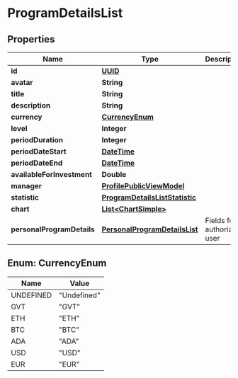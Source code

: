 
# ProgramDetailsList

## Properties
Name | Type | Description | Notes
------------ | ------------- | ------------- | -------------
**id** | [**UUID**](UUID.md) |  |  [optional]
**avatar** | **String** |  |  [optional]
**title** | **String** |  |  [optional]
**description** | **String** |  |  [optional]
**currency** | [**CurrencyEnum**](#CurrencyEnum) |  |  [optional]
**level** | **Integer** |  |  [optional]
**periodDuration** | **Integer** |  |  [optional]
**periodDateStart** | [**DateTime**](DateTime.md) |  |  [optional]
**periodDateEnd** | [**DateTime**](DateTime.md) |  |  [optional]
**availableForInvestment** | **Double** |  |  [optional]
**manager** | [**ProfilePublicViewModel**](ProfilePublicViewModel.md) |  |  [optional]
**statistic** | [**ProgramDetailsListStatistic**](ProgramDetailsListStatistic.md) |  |  [optional]
**chart** | [**List&lt;ChartSimple&gt;**](ChartSimple.md) |  |  [optional]
**personalProgramDetails** | [**PersonalProgramDetailsList**](PersonalProgramDetailsList.md) | Fields for authorized user |  [optional]


<a name="CurrencyEnum"></a>
## Enum: CurrencyEnum
Name | Value
---- | -----
UNDEFINED | &quot;Undefined&quot;
GVT | &quot;GVT&quot;
ETH | &quot;ETH&quot;
BTC | &quot;BTC&quot;
ADA | &quot;ADA&quot;
USD | &quot;USD&quot;
EUR | &quot;EUR&quot;



